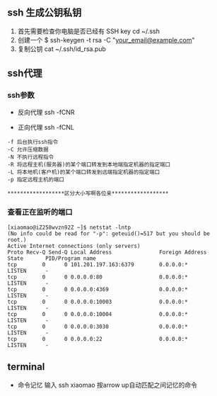 ## ssh 生成公钥私钥
1. 首先需要检查你电脑是否已经有 SSH key  cd ~/.ssh
2. 创建一个 $ ssh-keygen -t rsa -C "your_email@example.com"
3. 复制公钥 cat ~/.ssh/id_rsa.pub

## ssh代理
### ssh参数
* 反向代理
ssh -fCNR

* 正向代理
ssh -fCNL

```
-f 后台执行ssh指令
-C 允许压缩数据
-N 不执行远程指令
-R 将远程主机(服务器)的某个端口转发到本地端指定机器的指定端口
-L 将本地机(客户机)的某个端口转发到远端指定机器的指定端口
-p 指定远程主机的端口

******************区分大小写啊各位亲******************
```

### 查看正在监听的端口
```
[xiaomao@iZ258wvzn92Z ~]$ netstat -lntp
(No info could be read for "-p": geteuid()=517 but you should be root.)
Active Internet connections (only servers)
Proto Recv-Q Send-Q Local Address               Foreign Address             State       PID/Program name
tcp        0      0 101.201.197.163:6379        0.0.0.0:*                   LISTEN      -
tcp        0      0 0.0.0.0:80                  0.0.0.0:*                   LISTEN      -
tcp        0      0 0.0.0.0:4369                0.0.0.0:*                   LISTEN      -
tcp        0      0 0.0.0.0:10003               0.0.0.0:*                   LISTEN      -
tcp        0      0 0.0.0.0:10004               0.0.0.0:*                   LISTEN      -
tcp        0      0 0.0.0.0:3030                0.0.0.0:*                   LISTEN      -
tcp        0      0 0.0.0.0:22                  0.0.0.0:*                   LISTEN      -
```


## terminal
* 命令记忆 输入 ssh xiaomao 按arrow up自动匹配之间记忆的命令